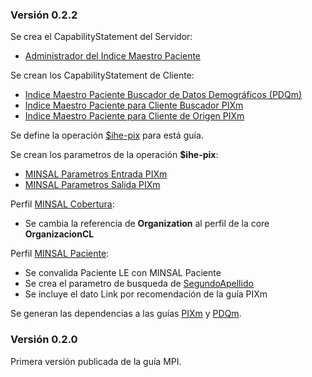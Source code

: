 ### Versión 0.2.2
Se crea el CapabilityStatement del Servidor:
 - [Administrador del Indice Maestro Paciente](CapabilityStatement-MPI-IHE-PIXm-PDQm-Manager.html)

Se crean los CapabilityStatement de Cliente: 
  - [Indice Maestro Paciente Buscador de Datos Demográficos (PDQm)](CapabilityStatement-MPI.IHE.PDQm.Search.Cliente.html)
  - [Indice Maestro Paciente para Cliente Buscador PIXm](CapabilityStatement-MPI.IHE.PIXm.Buscador.html)
  - [Indice Maestro Paciente para Cliente de Origen PIXm](CapabilityStatement-MPI.IHE.PIXm.Origen.html)

Se define la operación [$ihe-pix](OperationDefinition-MPI.PIXm.pix.html) para está guía.

Se crean los parametros de la operación **$ihe-pix**:
  * [MINSAL Parametros Entrada PIXm](StructureDefinition-ParametrosSalidaPixmMpi.html)
  * [MINSAL Parametros Salida PIXm](StructureDefinition-ParametrosSalidaPixmMpi.html)

Perfil [MINSAL Cobertura](StructureDefinition-MINSALCobertura.html):
  * Se cambia la referencia de **Organization** al perfil de la core **OrganizacionCL**

Perfil [MINSAL Paciente](StructureDefinition-MINSALPaciente.html):
  * Se convalida Paciente LE con MINSAL Paciente
  * Se crea el parametro de busqueda de [SegundoApellido](SearchParameter-mpi-paciente-segundoApellido.html)
  * Se incluye el dato Link por recomendación de la guía PIXm

Se generan las dependencias a las guías [PIXm](https://profiles.ihe.net/ITI/PIXm/index.html) y [PDQm](https://profiles.ihe.net/ITI/PDQm/).


### Versión 0.2.0
Primera versión publicada de la guía MPI.